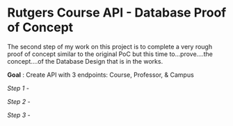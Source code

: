 # Rutgers Course API - Database Proof of Concept

The second step of my work on this project is to complete a very rough proof of concept similar to the original PoC but this time to...prove....the concept....of the Database Design that is in the works.

__Goal__ : Create API with 3 endpoints: Course, Professor, & Campus

*Step 1* - 

*Step 2* -

*Step 3* -
